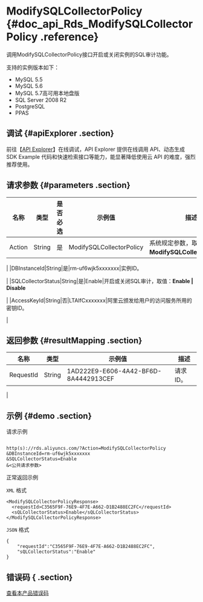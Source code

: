 # ModifySQLCollectorPolicy {#doc_api_Rds_ModifySQLCollectorPolicy .reference}

调用ModifySQLCollectorPolicy接口开启或关闭实例的SQL审计功能。

支持的实例版本如下：

-   MySQL 5.5
-   MySQL 5.6
-   MySQL 5.7高可用本地盘版
-   SQL Server 2008 R2
-   PostgreSQL
-   PPAS

## 调试 {#apiExplorer .section}

前往【[API Explorer](https://api.aliyun.com/#product=Rds&api=ModifySQLCollectorPolicy)】在线调试，API Explorer 提供在线调用 API、动态生成 SDK Example 代码和快速检索接口等能力，能显著降低使用云 API 的难度，强烈推荐使用。

## 请求参数 {#parameters .section}

|名称|类型|是否必选|示例值|描述|
|--|--|----|---|--|
|Action|String|是|ModifySQLCollectorPolicy|系统规定参数，取值：**ModifySQLCollectorPolicy**。

 |
|DBInstanceId|String|是|rm-uf6wjk5xxxxxxx|实例ID。

 |
|SQLCollectorStatus|String|是|Enable|开启或关闭SQL审计，取值：**Enable | Disable**

 |
|AccessKeyId|String|否|LTAIfCxxxxxxx|阿里云颁发给用户的访问服务所用的密钥ID。

 |

## 返回参数 {#resultMapping .section}

|名称|类型|示例值|描述|
|--|--|---|--|
|RequestId|String|1AD222E9-E606-4A42-BF6D-8A4442913CEF|请求ID。

 |

## 示例 {#demo .section}

请求示例

``` {#request_demo}

http(s)://rds.aliyuncs.com/?Action=ModifySQLCollectorPolicy
&DBInstanceId=rm-uf6wjk5xxxxxxx
&SQLCollectorStatus=Enable
&<公共请求参数>

```

正常返回示例

`XML` 格式

``` {#xml_return_success_demo}
<ModifySQLCollectorPolicyResponse>
  <requestId>C3565F9F-76E9-4F7E-A662-D1B2488EC2FC</requestId>
  <sQLCollectorStatus>Enable</sQLCollectorStatus>
</ModifySQLCollectorPolicyResponse>

```

`JSON` 格式

``` {#json_return_success_demo}
{
	"requestId":"C3565F9F-76E9-4F7E-A662-D1B2488EC2FC",
	"sQLCollectorStatus":"Enable"
}
```

## 错误码 { .section}

[查看本产品错误码](https://error-center.aliyun.com/status/product/Rds)


